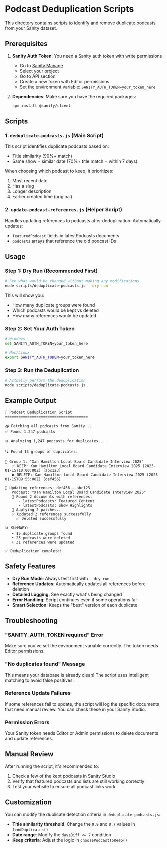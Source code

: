 # Podcast Deduplication Scripts

This directory contains scripts to identify and remove duplicate podcasts from your Sanity dataset.

## Prerequisites

1. **Sanity Auth Token**: You need a Sanity auth token with write permissions
   - Go to [Sanity Manage](https://sanity.io/manage)
   - Select your project
   - Go to API section
   - Create a new token with Editor permissions
   - Set the environment variable: `SANITY_AUTH_TOKEN=your_token_here`

2. **Dependencies**: Make sure you have the required packages:
   ```bash
   npm install @sanity/client
   ```

## Scripts

### 1. `deduplicate-podcasts.js` (Main Script)

This script identifies duplicate podcasts based on:
- Title similarity (90%+ match)
- Same show + similar date (70%+ title match + within 7 days)

When choosing which podcast to keep, it prioritizes:
1. Most recent date
2. Has a slug
3. Longer description
4. Earlier created time (original)

### 2. `update-podcast-references.js` (Helper Script)

Handles updating references to podcasts after deduplication. Automatically updates:
- `featuredPodcast` fields in latestPodcasts documents
- `podcasts` arrays that reference the old podcast IDs

## Usage

### Step 1: Dry Run (Recommended First)

```bash
# See what would be changed without making any modifications
node scripts/deduplicate-podcasts.js --dry-run
```

This will show you:
- How many duplicate groups were found
- Which podcasts would be kept vs deleted
- How many references would be updated

### Step 2: Set Your Auth Token

```bash
# Windows
set SANITY_AUTH_TOKEN=your_token_here

# Mac/Linux
export SANITY_AUTH_TOKEN=your_token_here
```

### Step 3: Run the Deduplication

```bash
# Actually perform the deduplication
node scripts/deduplicate-podcasts.js
```

## Example Output

```
🚀 Podcast Deduplication Script
=====================================

📥 Fetching all podcasts from Sanity...
✅ Found 1,247 podcasts

📊 Analyzing 1,247 podcasts for duplicates...

🔍 Found 15 groups of duplicates:

📑 Group 1: "Xan Hamilton Local Board Candidate Interview 2025"
   ✅ KEEP: Xan Hamilton Local Board Candidate Interview 2025 (2025-01-15T10:00:00Z) [abc123]
   ❌ DELETE: Xan Hamilton Local Board Candidate Interview 2025 (2025-01-15T09:55:00Z) [def456]

🔄 Updating references: def456 → abc123
   Podcast: "Xan Hamilton Local Board Candidate Interview 2025"
   📎 Found 2 documents with references:
      - latestPodcasts: Featured Content
      - latestPodcasts: Show Highlights
   🔧 Applying 2 patches...
   ✅ Updated 2 references successfully
     ✅ Deleted successfully

📊 SUMMARY:
   • 15 duplicate groups found
   • 23 podcasts were deleted
   • 31 references were updated

✅ Deduplication complete!
```

## Safety Features

- **Dry Run Mode**: Always test first with `--dry-run`
- **Reference Updates**: Automatically updates all references before deletion
- **Detailed Logging**: See exactly what's being changed
- **Error Handling**: Script continues even if some operations fail
- **Smart Selection**: Keeps the "best" version of each duplicate

## Troubleshooting

### "SANITY_AUTH_TOKEN required" Error

Make sure you've set the environment variable correctly. The token needs Editor permissions.

### "No duplicates found" Message

This means your database is already clean! The script uses intelligent matching to avoid false positives.

### Reference Update Failures

If some references fail to update, the script will log the specific documents that need manual review. You can check these in your Sanity Studio.

### Permission Errors

Your Sanity token needs Editor or Admin permissions to delete documents and update references.

## Manual Review

After running the script, it's recommended to:

1. Check a few of the kept podcasts in Sanity Studio
2. Verify that featured podcasts and lists are still working correctly
3. Test your website to ensure all podcast links work

## Customization

You can modify the duplicate detection criteria in `deduplicate-podcasts.js`:

- **Title similarity threshold**: Change the `0.9` and `0.7` values in `findDuplicates()`
- **Date range**: Modify the `daysDiff <= 7` condition
- **Keep criteria**: Adjust the logic in `choosePodcastToKeep()`